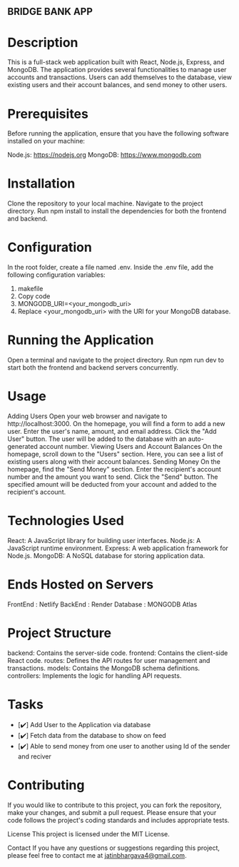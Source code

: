 ## BRIDGE BANK APP

# Description
This is a full-stack web application built with React, Node.js, Express, and MongoDB. 
The application provides several functionalities to manage user accounts and transactions. 
Users can add themselves to the database, view existing users and their account balances, and send money to other users.

# Prerequisites
Before running the application, ensure that you have the following software installed on your machine:

Node.js: https://nodejs.org
MongoDB: https://www.mongodb.com

# Installation
Clone the repository to your local machine.
Navigate to the project directory.
Run npm install to install the dependencies for both the frontend and backend.

# Configuration
In the root folder, create a file named .env.
Inside the .env file, add the following configuration variables:
1. makefile
2. Copy code
3. MONGODB_URI=<your_mongodb_uri>
4. Replace <your_mongodb_uri> with the URI for your MongoDB database.

# Running the Application
Open a terminal and navigate to the project directory.
Run npm run dev to start both the frontend and backend servers concurrently.

# Usage
Adding Users Open your web browser and navigate to http://localhost:3000.
On the homepage, you will find a form to add a new user.
Enter the user's name, amount, and email address.
Click the "Add User" button.
The user will be added to the database with an auto-generated account number.
Viewing Users and Account Balances
On the homepage, scroll down to the "Users" section.
Here, you can see a list of existing users along with their account balances.
Sending Money
On the homepage, find the "Send Money" section.
Enter the recipient's account number and the amount you want to send.
Click the "Send" button.
The specified amount will be deducted from your account and added to the recipient's account.

# Technologies Used
React: A JavaScript library for building user interfaces.
Node.js: A JavaScript runtime environment.
Express: A web application framework for Node.js.
MongoDB: A NoSQL database for storing application data.

# Ends Hosted on Servers
FrontEnd : Netlify
BackEnd : Render
Database : MONGODB Atlas

# Project Structure
backend: Contains the server-side code.
frontend: Contains the client-side React code.
routes: Defines the API routes for user management and transactions.
models: Contains the MongoDB schema definitions.
controllers: Implements the logic for handling API requests.

# Tasks

- [:heavy_check_mark:] Add User to the Application via database
- [:heavy_check_mark:] Fetch data from the database to show on feed
- [:heavy_check_mark:] Able to send money from one user to another using Id of the sender and reciver 

# Contributing
If you would like to contribute to this project, you can fork the repository, make your changes, and submit a pull request. Please ensure that your code follows the project's coding standards and includes appropriate tests.

License
This project is licensed under the MIT License.

Contact
If you have any questions or suggestions regarding this project, please feel free to contact me at jatinbhargava4@gmail.com.

